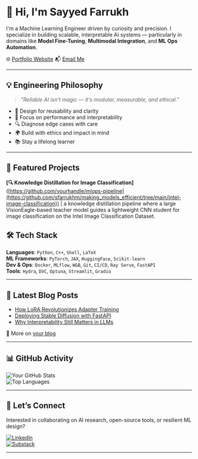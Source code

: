 # 👋 Hi, I'm Sayyed Farrukh

I'm a Machine Learning Engineer driven by curiosity and precision. I specialize in building scalable, interpretable AI systems — particularly in domains like **Model Fine-Tuning**, **Multimodal Integration**, and **ML Ops Automation**.

🌐 [Portfolio Website](https://sfarrukhm.github.io/)
📬 [Email Me](mailto:sfarrukhm@gmail.com)

---

## 💡 Engineering Philosophy

> _"Reliable AI isn't magic — it's modular, measurable, and ethical."_

- 🧩 Design for reusability and clarity  
- 🎯 Focus on performance and interpretability  
- 🔍 Diagnose edge cases with care  
- 🌍 Build with ethics and impact in mind  
- 📚 Stay a lifelong learner

---

## 🚀 Featured Projects


**[🔍 Knowledge Distillation for Image Classification]**([https://github.com/yourhandle/mlops-pipeline](https://github.com/sfarrukhm/making_models_efficient/tree/main/intel-image-classification)) | a knowledge distillation pipeline where a large VisionEagle-based teacher model guides a lightweight CNN student for image classification on the Intel Image Classification Dataset.

## 🛠️ Tech Stack

**Languages**: `Python`, `C++`, `Shell`, `LaTeX`  
**ML Frameworks**: `PyTorch`, `JAX`, `HuggingFace`, `Scikit-learn`  
**Dev & Ops**: `Docker`, `MLflow`, `W&B`, `Git`, `CI/CD`, `Ray Serve`, `FastAPI`  
**Tools**: `Hydra`, `DVC`, `Optuna`, `Streamlit`, `Gradio`

---

## 📝 Latest Blog Posts

<!-- BLOG-POST-LIST:START -->
- [How LoRA Revolutionizes Adapter Training](https://your-site.com/blog/lora-adapters)
- [Deploying Stable Diffusion with FastAPI](https://your-site.com/blog/stable-deploy)
- [Why Interpretability Still Matters in LLMs](https://your-site.com/blog/interp-llms)
<!-- BLOG-POST-LIST:END -->

📰 More on [your blog](https://your-site.com/blog)

---

## 📊 GitHub Activity

![Your GitHub Stats](https://github-readme-stats.vercel.app/api?username=yourhandle&show_icons=true&hide_border=true)  
![Top Languages](https://github-readme-stats.vercel.app/api/top-langs/?username=yourhandle&layout=compact)

---

## 🤝 Let’s Connect

Interested in collaborating on AI research, open-source tools, or resilient ML design?

[![LinkedIn](https://img.shields.io/badge/-LinkedIn-blue?style=flat-square&logo=linkedin)](https://linkedin.com/in/yourprofile)  
[![Substack](https://img.shields.io/badge/-Substack-black?style=flat-square&logo=substack)](https://yourblog.substack.com)

---
